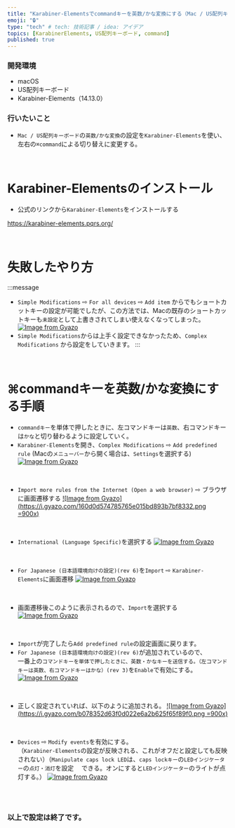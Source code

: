 ```yaml
---
title: "Karabiner-Elementsでcommandキーを英数/かな変換にする（Mac / US配列キーボード）"
emoji: "🔒"
type: "tech" # tech: 技術記事 / idea: アイデア
topics: [KarabinerElements, US配列キーボード, command]
published: true
---
```

### 開発環境
- macOS
- US配列キーボード
- Karabiner-Elements（14.13.0）

### 行いたいこと
- `Mac / US配列キーボード`の`英数/かな変換`の設定を`Karabiner-Elements`を使い、左右の`⌘command`による切り替えに変更する。

<br>

# Karabiner-Elementsのインストール
- 公式のリンクから`Karabiner-Elements`をインストールする

https://karabiner-elements.pqrs.org/



<br>

# 失敗したやり方
:::message
- `Simple Modifications` ⇨ `For all devices` ⇨ `Add item` からでもショートカットキーの設定が可能でしたが、この方法では、Macの既存のショートカットキーも`未設定`として上書きされてしまい使えなくなってしまった。
[![Image from Gyazo](https://i.gyazo.com/37523038153cc6cdd86be5486c665336.png)](https://gyazo.com/37523038153cc6cdd86be5486c665336)
- `Simple Modifications`からは上手く設定できなかったため、`Complex Modifications`
から設定をしていきます。
:::



<br>

# ⌘commandキーを英数/かな変換にする手順
- `commandキー`を単体で押したときに、左コマンドキーは`英数`、右コマンドキーは`かな`と切り替わるように設定していく。
- `Karabiner-Elements`を開き、`Complex Modifications` ⇨ `Add predefined rule`
(Macの`メニューバー`から開く場合は、`Settings`を選択する)
[![Image from Gyazo](https://i.gyazo.com/ac5b185b882f65a4466a84036fb28915.png)](https://gyazo.com/ac5b185b882f65a4466a84036fb28915)

<br>

- `Import more rules from the Internet (Open a web browser)` ⇨ ブラウザに画面遷移する
[![Image from Gyazo](https://i.gyazo.com/160d0d574785765e015bd893b7bf8332.png =900x)](https://gyazo.com/160d0d574785765e015bd893b7bf8332)

<br>

- `International (Language Specific)`を選択する
[![Image from Gyazo](https://i.gyazo.com/9e9b966184b9524ba4b278829898ac8d.png)](https://gyazo.com/9e9b966184b9524ba4b278829898ac8d)

<br>

- `For Japanese (日本語環境向けの設定)(rev 6)`を`Import` ⇨ `Karabiner-Elements`に画面遷移
[![Image from Gyazo](https://i.gyazo.com/04267204e8cf9210e289d81905bb6da1.png)](https://gyazo.com/04267204e8cf9210e289d81905bb6da1)

<br>

- 画面遷移後このように表示されるので、`Import`を選択する
[![Image from Gyazo](https://i.gyazo.com/97d6cca5cb57004ae4f217d33cad4af0.png)](https://gyazo.com/97d6cca5cb57004ae4f217d33cad4af0)

<br>

- `Import`が完了したら`Add predefined rule`の設定画面に戻ります。
- `For Japanese (日本語環境向けの設定)(rev 6)`が追加されているので、　　　　　　　　　　　一番上の`コマンドキーを単体で押したときに、英数・かなキーを送信する。（左コマンドキーは英数、右コマンドキーはかな）(rev 3)`を`Enable`で有効にする。
[![Image from Gyazo](https://i.gyazo.com/f594267d6af2bec1afd47e8f063f0210.png)](https://gyazo.com/f594267d6af2bec1afd47e8f063f0210)

<br>

- 正しく設定されていれば、以下のように追加される。
[![Image from Gyazo](https://i.gyazo.com/b078352d63f0d022e6a2b625f65f89f0.png =900x)](https://gyazo.com/b078352d63f0d022e6a2b625f65f89f0)

<br>

- `Devices` ⇨ `Modify events`を有効にする。　　　　　　　　　　　　　　　　　　　　　　　　（`Karabiner-Elements`の設定が反映される、これがオフだと設定しても反映されない）（`Manipulate caps lock LED`は、`caps lockキー`の`LEDインジケーター`の`点灯・消灯`を設定
　できる。オンにすると`LEDインジケーター`のライトが点灯する。）
[![Image from Gyazo](https://i.gyazo.com/e28f3dc46cffe6024ec9370defb21328.png)](https://gyazo.com/e28f3dc46cffe6024ec9370defb21328)



<br>
<br>

### 以上で設定は終了です。

<br>
<br>
<br>